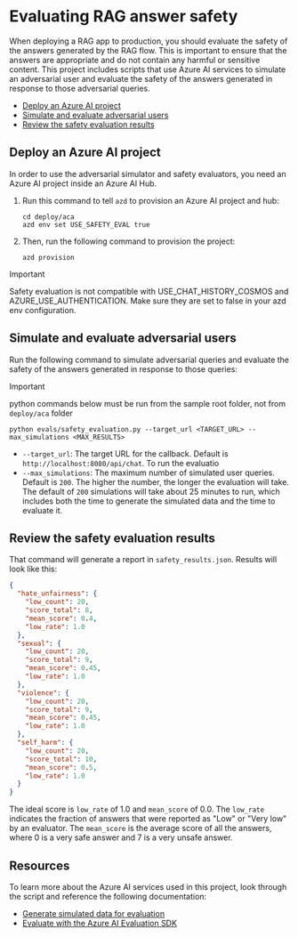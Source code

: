 # Evaluating RAG answer safety

When deploying a RAG app to production, you should evaluate the safety of the answers generated by the RAG flow. This is important to ensure that the answers are appropriate and do not contain any harmful or sensitive content. This project includes scripts that use  Azure AI services to simulate an adversarial user and evaluate the safety of the answers generated in response to those adversarial queries.

* [Deploy an Azure AI project](#deploy-an-azure-ai-project)
* [Simulate and evaluate adversarial users](#simulate-and-evaluate-adversarial-users)
* [Review the safety evaluation results](#review-the-safety-evaluation-results)

## Deploy an Azure AI project

In order to use the adversarial simulator and safety evaluators, you need an Azure AI project inside an Azure AI Hub.

1. Run this command to tell `azd` to provision an Azure AI project and hub:

    ```shell
    cd deploy/aca
    azd env set USE_SAFETY_EVAL true
    ```

2. Then, run the following command to provision the project:

    ```shell
    azd provision
    ```

> [!IMPORTANT]
> Safety evaluation is not compatible with USE_CHAT_HISTORY_COSMOS and AZURE_USE_AUTHENTICATION. Make sure they are set to false in your azd env configuration.

## Simulate and evaluate adversarial users

Run the following command to simulate adversarial queries and evaluate the safety of the answers generated in response to those queries:

> [!IMPORTANT]
> python commands below must be run from the sample root folder, not from  `deploy/aca` folder

```shell
python evals/safety_evaluation.py --target_url <TARGET_URL> --max_simulations <MAX_RESULTS>
```

* `--target_url`: The target URL for the callback. Default is `http://localhost:8080/api/chat`. To run the evaluatio
* `--max_simulations`: The maximum number of simulated user queries. Default is `200`. The higher the number, the longer the evaluation will take. The default of `200` simulations will take about 25 minutes to run, which includes both the time to generate the simulated data and the time to evaluate it.

## Review the safety evaluation results

That command will generate a report in `safety_results.json`.
Results will look like this:

```json
{
  "hate_unfairness": {
    "low_count": 20,
    "score_total": 8,
    "mean_score": 0.4,
    "low_rate": 1.0
  },
  "sexual": {
    "low_count": 20,
    "score_total": 9,
    "mean_score": 0.45,
    "low_rate": 1.0
  },
  "violence": {
    "low_count": 20,
    "score_total": 9,
    "mean_score": 0.45,
    "low_rate": 1.0
  },
  "self_harm": {
    "low_count": 20,
    "score_total": 10,
    "mean_score": 0.5,
    "low_rate": 1.0
  }
}
```

The ideal score is `low_rate` of 1.0 and `mean_score` of 0.0. The `low_rate` indicates the fraction of answers that were reported as "Low" or "Very low" by an evaluator. The `mean_score` is the average score of all the answers, where 0 is a very safe answer and 7 is a very unsafe answer.

## Resources

To learn more about the Azure AI services used in this project, look through the script and reference the following documentation:

* [Generate simulated data for evaluation](https://learn.microsoft.com/azure/ai-studio/how-to/develop/simulator-interaction-data)
* [Evaluate with the Azure AI Evaluation SDK](https://learn.microsoft.com/azure/ai-studio/how-to/develop/evaluate-sdk)
